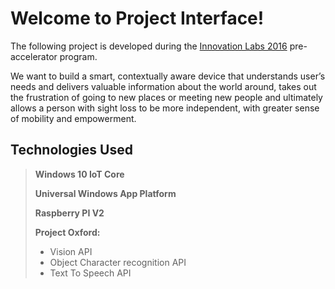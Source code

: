 Welcome to Project Interface!
===================

The following project is developed during the [Innovation Labs 2016](innovationlabs.ro) pre-accelerator program.

We want to build a smart, contextually aware device that understands user’s needs and delivers valuable information about the world around,  takes out the frustration of going to new places or meeting new people and ultimately allows a person with sight loss to be more independent, with greater sense of mobility and empowerment.

Technologies Used
--------------------

> **Windows 10 IoT Core**
> 
> **Universal Windows App Platform**
> 
> **Raspberry PI V2**
> 
> **Project Oxford:**
> 
> - Vision API
> - Object Character recognition API
> - Text To Speech API